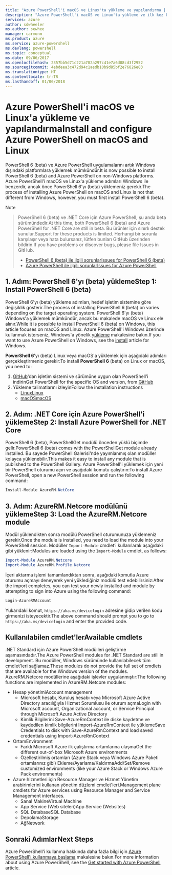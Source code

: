 ```yaml
---
title: "Azure PowerShell'i macOS ve Linux'ta yükleme ve yapılandırma | Microsoft Docs"
description: "Azure PowerShell'i macOS ve Linux'ta yükleme ve ilk kez kullanmak üzere yapılandırma."
services: azure
author: sdwheeler
ms.author: sewhee
manager: carmonm
ms.product: azure
ms.service: azure-powershell
ms.devlang: powershell
ms.topic: conceptual
ms.date: 09/06/2017
ms.openlocfilehash: 2357bb5d71c221a782a297c41e7a6d08cd3f2952
ms.sourcegitcommit: 4ebdeea3c472d94c1aedb10b9d85bf2e76826e83
ms.translationtype: HT
ms.contentlocale: tr-TR
ms.lasthandoff: 01/06/2018
---
```

# <a name="install-and-configure-azure-powershell-on-macos-and-linux"></a><span data-ttu-id="87219-103">Azure PowerShell'i macOS ve Linux'a yükleme ve yapılandırma</span><span class="sxs-lookup"><span data-stu-id="87219-103">Install and configure Azure PowerShell on macOS and Linux</span></span>

<span data-ttu-id="87219-104">PowerShell 6 (beta) ve Azure PowerShell uygulamalarını artık Windows dışındaki platformlara yüklemek mümkündür.</span><span class="sxs-lookup"><span data-stu-id="87219-104">It is now possible to install PowerShell 6 (beta) and Azure PowerShell on non-Windows platforms.</span></span>
<span data-ttu-id="87219-105">Azure PowerShell'i macOS ve Linux'a yükleme adımları Windows ile benzerdir, ancak önce PowerShell 6'yı (beta) yüklemeniz gerekir.</span><span class="sxs-lookup"><span data-stu-id="87219-105">The process of installing Azure PowerShell on macOS and Linux is not that different from Windows, however, you must first install PowerShell 6 (beta).</span></span>

> [!NOTE]

> <span data-ttu-id="87219-106">PowerShell 6 (beta) ve .NET Core için Azure PowerShell, şu anda beta sürümündedir.</span><span class="sxs-lookup"><span data-stu-id="87219-106">At this time, both PowerShell 6 (beta) and Azure PowerShell for .NET Core are still in beta.</span></span>
> <span data-ttu-id="87219-107">Bu ürünler için sınırlı destek sunulur.</span><span class="sxs-lookup"><span data-stu-id="87219-107">Support for these products is limited.</span></span> <span data-ttu-id="87219-108">Herhangi bir sorunla karşılaşır veya hata bulursanız, lütfen bunları GitHub üzerinden bildirin.</span><span class="sxs-lookup"><span data-stu-id="87219-108">If you have problems or discover bugs, please file Issues in GitHub.</span></span>
>
> * [<span data-ttu-id="87219-109">PowerShell 6 (beta) ile ilgili sorunlar</span><span class="sxs-lookup"><span data-stu-id="87219-109">Issues for PowerShell 6 (beta)</span></span>](https://github.com/PowerShell/PowerShell/issues)
> * [<span data-ttu-id="87219-110">Azure PowerShell ile ilgili sorunlar</span><span class="sxs-lookup"><span data-stu-id="87219-110">Issues for Azure PowerShell</span></span>](https://github.com/azure/azure-docs-powershell/issues)

## <a name="step-1-install-powershell-6-beta"></a><span data-ttu-id="87219-111">1. Adım: PowerShell 6'yı (beta) yükleme</span><span class="sxs-lookup"><span data-stu-id="87219-111">Step 1: Install PowerShell 6 (beta)</span></span>

<span data-ttu-id="87219-112">PowerShell 6'yı (beta) yükleme adımları, hedef işletim sistemine göre değişiklik gösterir.</span><span class="sxs-lookup"><span data-stu-id="87219-112">The process of installing PowerShell 6 (beta) on varies depending on the target operating system.</span></span>
<span data-ttu-id="87219-113">PowerShell 6'yı (beta) Windows'a yüklemek mümkündür, ancak bu makalede macOS ve Linux ele alınır.</span><span class="sxs-lookup"><span data-stu-id="87219-113">While it is possible to install PowerShell 6 (beta) on Windows, this article focuses on macOS and Linux.</span></span> <span data-ttu-id="87219-114">Azure PowerShell'i Windows üzerinde kullanmak isterseniz, Windows'a yönelik [yükleme](./install-azurerm-ps.md) makalesine bakın.</span><span class="sxs-lookup"><span data-stu-id="87219-114">If you want to use Azure PowerShell on Windows, see the [install](./install-azurerm-ps.md) article for Windows.</span></span>

<span data-ttu-id="87219-115">**PowerShell 6**'yı (beta) Linux veya macOS'a yüklemek için aşağıdaki adımları gerçekleştirmeniz gerekir:</span><span class="sxs-lookup"><span data-stu-id="87219-115">To install **PowerShell 6** (beta) on Linux or macOS, you need to:</span></span>

1. <span data-ttu-id="87219-116">[GitHub](https://github.com/powershell/powershell#get-powershell)'dan işletim sistemi ve sürümüne uygun olan PowerShell’i indirin</span><span class="sxs-lookup"><span data-stu-id="87219-116">Get PowerShell for the specific OS and version, from [GitHub](https://github.com/powershell/powershell#get-powershell)</span></span>
2. <span data-ttu-id="87219-117">Yükleme talimatlarını izleyin</span><span class="sxs-lookup"><span data-stu-id="87219-117">Follow the installation instructions</span></span>
   - [<span data-ttu-id="87219-118">Linux</span><span class="sxs-lookup"><span data-stu-id="87219-118">Linux</span></span>](https://github.com/PowerShell/PowerShell/blob/master/docs/installation/linux.md)
   - [<span data-ttu-id="87219-119">macOS</span><span class="sxs-lookup"><span data-stu-id="87219-119">macOS</span></span>](https://github.com/PowerShell/PowerShell/blob/master/docs/installation/linux.md#macos-1012)

## <a name="step-2-install-azure-powershell-for-net-core"></a><span data-ttu-id="87219-120">2. Adım: .NET Core için Azure PowerShell'i yükleme</span><span class="sxs-lookup"><span data-stu-id="87219-120">Step 2: Install Azure PowerShell for .NET Core</span></span>

<span data-ttu-id="87219-121">PowerShell 6 (beta), PowerShellGet modülü önceden yüklü biçimde gelir.</span><span class="sxs-lookup"><span data-stu-id="87219-121">PowerShell 6 (beta) comes with the PowerShellGet module already installed.</span></span> <span data-ttu-id="87219-122">Bu sayede PowerShell Galerisi'nde yayımlanmış olan modüller kolayca yüklenebilir.</span><span class="sxs-lookup"><span data-stu-id="87219-122">This makes it easy to install any module that is published to the PowerShell Gallery.</span></span> <span data-ttu-id="87219-123">Azure PowerShell'i yüklemek için yeni bir PowerShell oturumu açın ve aşağıdaki komutu çalıştırın:</span><span class="sxs-lookup"><span data-stu-id="87219-123">To install Azure PowerShell, open a new PowerShell session and run the following command:</span></span>

```powershell
Install-Module AzureRM.NetCore
```

## <a name="step-3-load-the-azurermnetcore-module"></a><span data-ttu-id="87219-124">3. Adım: AzureRM.Netcore modülünü yükleme</span><span class="sxs-lookup"><span data-stu-id="87219-124">Step 3: Load the AzureRM.Netcore module</span></span>

<span data-ttu-id="87219-125">Modül yüklendikten sonra modülü PowerShell oturumunuza yüklemeniz gerekir.</span><span class="sxs-lookup"><span data-stu-id="87219-125">Once the module is installed, you need to load the module into your PowerShell session.</span></span> <span data-ttu-id="87219-126">Modüller `Import-Module` cmdlet’i kullanılarak aşağıdaki gibi yüklenir:</span><span class="sxs-lookup"><span data-stu-id="87219-126">Modules are loaded using the `Import-Module` cmdlet, as follows:</span></span>

```powershell
Import-Module AzureRM.Netcore
Import-Module AzureRM.Profile.Netcore
```

<span data-ttu-id="87219-127">İçeri aktarma işlemi tamamlandıktan sonra, aşağıdaki komutla Azure oturumu açmayı deneyerek yeni yüklediğiniz modülü test edebilirsiniz:</span><span class="sxs-lookup"><span data-stu-id="87219-127">After the import completes, you can test your newly installed and module by attempting to sign into Azure using the following command:</span></span>

```powershell
Login-AzureRMAccount
```

<span data-ttu-id="87219-128">Yukarıdaki komut, `https://aka.ms/devicelogin` adresine gidip verilen kodu girmenizi isteyecektir.</span><span class="sxs-lookup"><span data-stu-id="87219-128">The above command should prompt you to go to `https://aka.ms/devicelogin` and enter the provided code.</span></span>

## <a name="available-cmdlets"></a><span data-ttu-id="87219-129">Kullanılabilen cmdlet'ler</span><span class="sxs-lookup"><span data-stu-id="87219-129">Available cmdlets</span></span>

<span data-ttu-id="87219-130">.NET Standard için Azure PowerShell modülleri geliştirme aşamasındadır.</span><span class="sxs-lookup"><span data-stu-id="87219-130">The Azure PowerShell modules for .NET Standard are still in development.</span></span> <span data-ttu-id="87219-131">Bu modüller, Windows sürümünde kullanılabilecek tüm cmdlet'leri sağlamaz.</span><span class="sxs-lookup"><span data-stu-id="87219-131">These modules do not provide the full set of cmdlets that are available for the Windows version of the modules.</span></span> <span data-ttu-id="87219-132">AzureRM.Netcore modüllerine aşağıdaki işlevler uygulanmıştır:</span><span class="sxs-lookup"><span data-stu-id="87219-132">The following functions are implemented in AzureRM.Netcore modules:</span></span>

* <span data-ttu-id="87219-133">Hesap yönetimi</span><span class="sxs-lookup"><span data-stu-id="87219-133">Account management</span></span>
  - <span data-ttu-id="87219-134">Microsoft hesabı, Kuruluş hesabı veya Microsoft Azure Active Directory aracılığıyla Hizmet Sorumlusu ile oturum açma</span><span class="sxs-lookup"><span data-stu-id="87219-134">Login with Microsoft account, Organizational account, or Service Principal through Microsoft Azure Active Directory</span></span>
  - <span data-ttu-id="87219-135">Kimlik Bilgilerini Save-AzureRmContext ile diske kaydetme ve kaydedilen kimlik bilgilerini Import-AzureRmContext ile yükleme</span><span class="sxs-lookup"><span data-stu-id="87219-135">Save Credentials to disk with Save-AzureRmContext and load saved credentials using Import-AzureRmContext</span></span>
* <span data-ttu-id="87219-136">Ortam</span><span class="sxs-lookup"><span data-stu-id="87219-136">Environment</span></span>
  - <span data-ttu-id="87219-137">Farklı Microsoft Azure ilk çalıştırma ortamlarına ulaşma</span><span class="sxs-lookup"><span data-stu-id="87219-137">Get the different out-of-box Microsoft Azure environments</span></span>
  - <span data-ttu-id="87219-138">Özelleştirilmiş ortamları (Azure Stack veya Windows Azure Paketi ortamlarınız gibi) Ekleme/Ayarlama/Kaldırma</span><span class="sxs-lookup"><span data-stu-id="87219-138">Add/Set/Remove customized environments (like your Azure Stack or Windows Azure Pack environments)</span></span>
* <span data-ttu-id="87219-139">Azure hizmetleri için Resource Manager ve Hizmet Yönetim arabirimlerini kullanan yönetim düzlemi cmdlet'leri.</span><span class="sxs-lookup"><span data-stu-id="87219-139">Management plane cmdlets for Azure services using Resource Manager and Service Management interfaces.</span></span>
  - <span data-ttu-id="87219-140">Sanal Makine</span><span class="sxs-lookup"><span data-stu-id="87219-140">Virtual Machine</span></span>
  - <span data-ttu-id="87219-141">App Service (Web siteleri)</span><span class="sxs-lookup"><span data-stu-id="87219-141">App Service (Websites)</span></span>
  - <span data-ttu-id="87219-142">SQL Database</span><span class="sxs-lookup"><span data-stu-id="87219-142">SQL Database</span></span>
  - <span data-ttu-id="87219-143">Depolama</span><span class="sxs-lookup"><span data-stu-id="87219-143">Storage</span></span>
  - <span data-ttu-id="87219-144">Ağ</span><span class="sxs-lookup"><span data-stu-id="87219-144">Network</span></span>

## <a name="next-steps"></a><span data-ttu-id="87219-145">Sonraki Adımlar</span><span class="sxs-lookup"><span data-stu-id="87219-145">Next Steps</span></span>

<span data-ttu-id="87219-146">Azure PowerShell'i kullanma hakkında daha fazla bilgi için [Azure PowerShell'i kullanmaya başlama](get-started-azureps.md) makalesine bakın.</span><span class="sxs-lookup"><span data-stu-id="87219-146">For more information about using Azure PowerShell, see the [Get started with Azure PowerShell](get-started-azureps.md) article.</span></span>
